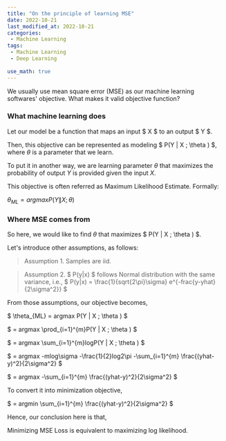 ```yaml
---
title: "On the principle of learning MSE"
date: 2022-10-21
last_modified_at: 2022-10-21
categories:
 - Machine Learning
tags:
 - Machine Learning
 - Deep Learning
 
use_math: true
---
```


We usually use mean square error (MSE) as our machine learning softwares' objective. What makes it valid objective function?



### What machine learning does

Let our model be a function that maps an input $ X $ to an output $ Y $.

Then, this objective can be represented as modeling $ P(Y \| X ; \theta ) $, where $\theta$ is a parameter that we learn. 

To put it in another way, we are learning parameter $\theta$ that maximizes the probability of output $Y$ is provided given the input $X$.



This objective is often referred as Maximum Likelihood Estimate. Formally:

$\theta_{ML} = argmax  P(Y \| X ; \theta )$



### Where MSE comes from

So here, we would like to find $\theta$ that maximizes $ P(Y \| X ; \theta ) $.

Let's introduce other assumptions, as follows:

> Assumption 1. Samples are iid.

> Assumption 2. $ P(y|x) $ follows Normal distribution with the same variance, i.e., $ P(y\|x) = \frac{1}{sqrt{2\pi}\sigma} e^{-frac{y-yhat}{2\sigma^2}} $

From those assumptions, our objective becomes,

$ \theta_{ML} = argmax  P(Y \| X ; \theta ) $

$ = argmax  \prod_{i=1}^{m}P(Y \| X ; \theta ) $

$ = argmax  \sum_{i=1}^{m}logP(Y \| X ; \theta ) $

$ = argmax  -mlog\sigma -\frac{1}{2}log2\pi -\sum_{i=1}^{m} \frac{(yhat-y)^2}{2\sigma^2} $

$ = argmax  -\sum_{i=1}^{m} \frac{(yhat-y)^2}{2\sigma^2} $



To convert it into minimization objective,

$ = argmin  \sum_{i=1}^{m} \frac{(yhat-y)^2}{2\sigma^2} $



Hence, our conclusion here is that, 

Minimizing MSE Loss is equivalent to maximizing log likelihood.



 

